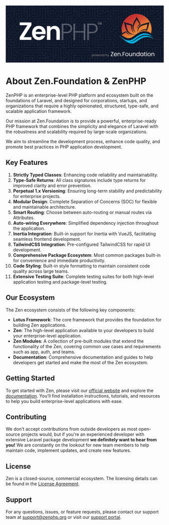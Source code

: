 ![Zen Foundation](https://raw.githubusercontent.com/zenphporg/.github/main/img/zenphp.png)

# About Zen.Foundation & ZenPHP

ZenPHP is an enterprise-level PHP platform and ecosystem built on the foundations of Laravel, and designed for corporations, startups, and organizations that require a highly opinionated, structured, type-safe, and scalable application framework.

Our mission at Zen.Foundation is to provide a powerful, enterprise-ready PHP framework that combines the simplicity and elegance of Laravel with the robustness and scalability required by large-scale organizations.

We aim to streamline the development process, enhance code quality, and promote best practices in PHP application development.

## Key Features

1. **Strictly Typed Classes**: Enhancing code reliability and maintainability.
2. **Type-Safe Returns**: All class signatures include type returns for improved clarity and error prevention.
3. **Perpetual 1.x Versioning**: Ensuring long-term stability and predictability for enterprise projects.
4. **Modular Design**: Complete Separation of Concerns (SOC) for flexible and maintainable architecture.
5. **Smart Routing**: Choose between auto-routing or manual routes via Attributes.
6. **Auto-wiring Everywhere**: Simplified dependency injection throughout the application.
7. **Inertia Integration**: Built-in support for Inertia with VueJS, facilitating seamless frontend development.
8. **TailwindCSS Integration**: Pre-configured TailwindCSS for rapid UI development.
9. **Comprehensive Package Ecosystem**: Most common packages built-in for convenience and immediate productivity.
10. **Code Styling**: Built-in style formatting to maintain consistent code quality across large teams.
11. **Extensive Testing Suite**: Complete testing suites for both high-level application testing and package-level testing.

## Our Ecosystem

The Zen ecosystem consists of the following key components:

- **Lotus Framework**: The core framework that provides the foundation for building Zen applications.
- **Zen**: The high-level application available to your developers to build your enterprise-level application.
- **Zen Modules**: A collection of pre-built modules that extend the functionality of the Zen, covering common use cases and requirements such as app, auth, and teams.
- **Documentation**: Comprehensive documentation and guides to help developers get started and make the most of the Zen ecosystem.

## Getting Started

To get started with Zen, please visit our [official website](https://zenphp.org) and explore the [documentation](https://docs.zenphp.org). You'll find installation instructions, tutorials, and resources to help you build enterprise-level applications with ease.

## Contributing

We don't accept contributions from outside developers as most open-source projects would, but if you're an experienced developer with extensive Laravel package development **we definitely want to hear from you!** We are constantly on the lookout for new team members to help maintain code, implement updates, and create new features.

## License

Zen is a closed-source, commercial ecosystem. The licensing details can be found in the [License Agreement](https://zenphp.org/license).

## Support

For any questions, issues, or feature requests, please contact our support team at [support@zenphp.org](mailto:support@zenphp.org) or visit our [support portal](https://support.zenphp.org).
